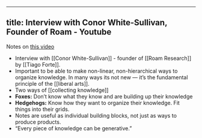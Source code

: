 
---
title: Interview with Conor White-Sullivan, Founder of Roam - Youtube
---

Notes on [this video](https://www.youtube.com/watch?v=Hw2kJF_kxjE&feature=youtu.be)

-   Interview with [[Conor White-Sullivan]] - founder of [[Roam Research]] by [[Tiago Forte]].
-   Important to be able to make non-linear, non-hierarchical ways to organize knowledge. In many ways its not new &#x2014; it&rsquo;s the fundamental principle of the [[liberal arts]].
-   Two ways of [[collecting knowledge]]
-   **Foxes:** Don&rsquo;t know what they know and are building up their knowledge
-   **Hedgehogs:** Know how they want to organize their knowledge. Fit things into their grids.
-   Notes are useful as individual building blocks, not just as ways to produce products.
-   &ldquo;Every piece of knowledge can be generative.&rdquo;

